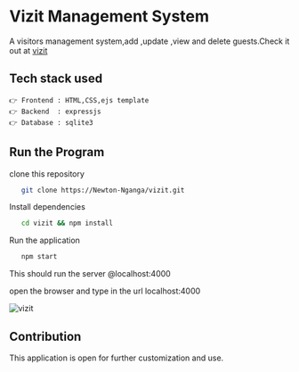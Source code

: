 # Vizit Management System 
A visitors management system,add ,update ,view and delete guests.Check it out at [vizit](https://vizit.onrender.com)

## Tech stack used
    👉 Frontend : HTML,CSS,ejs template  
    👉 Backend  : expressjs  
    👉 Database : sqlite3  

## Run the Program
clone this repository
```sh
   git clone https://Newton-Nganga/vizit.git
```
Install dependencies
```sh
   cd vizit && npm install
```
Run the application
```sh
   npm start
```
This should run the server @localhost:4000  

open the browser and type in the url localhost:4000   

![vizit](https://github.com/Newton-Nganga/vizit/assets/93589514/dbe88703-5d9e-4611-abe7-7f6852879d27)


## Contribution
This application is open for further customization and use.





